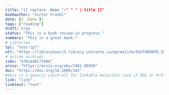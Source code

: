 ```yaml
---
title: "{{ replace .Name "-" " " | title }}"
bookauthor: "Victor Frankl"
date: {{ .Date }}
tags: ["reading"]
draft: true
status: "This is a book review in progress."
summary: "This is a great book."
# libraries
tpl: "test-tpl"
utl: "https://librarysearch.library.utoronto.ca/permalink/01UTORONTO_INST/14bjeso/alma991107311569606196"
# online archives
isbn: "9781448177684"
arxiv: "https://arxiv.org/abs/2401.00930"
doi: "https://doi.org/10.1000/182"
#this is a generic catch-all for linkable materials (use if DOI or ArXiV are not applicable)
link: "link"
linktext: "text"
---
```

